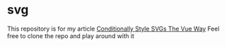 # svg

This repository is for my article [Conditionally Style SVGs The  Vue Way](https://medium.com/@ejirocodes/conditionally-style-svgs-the-vue-way-7f48f58f71e1)
Feel free to clone the repo and play around with it
